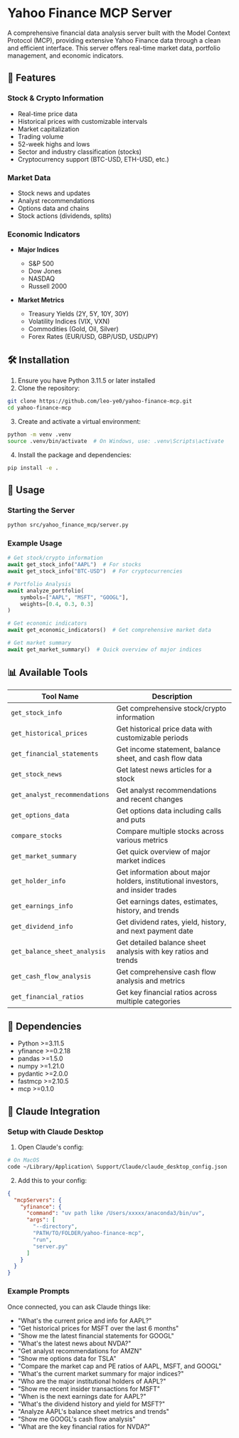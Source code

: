 # Yahoo Finance MCP Server

A comprehensive financial data analysis server built with the Model Context Protocol (MCP), providing extensive Yahoo Finance data through a clean and efficient interface. This server offers real-time market data, portfolio management, and economic indicators.

## 🚀 Features

### Stock & Crypto Information
- Real-time price data
- Historical prices with customizable intervals
- Market capitalization
- Trading volume
- 52-week highs and lows
- Sector and industry classification (stocks)
- Cryptocurrency support (BTC-USD, ETH-USD, etc.)

### Market Data
- Stock news and updates
- Analyst recommendations
- Options data and chains
- Stock actions (dividends, splits)

### Economic Indicators
- **Major Indices**
  - S&P 500
  - Dow Jones
  - NASDAQ
  - Russell 2000

- **Market Metrics**
  - Treasury Yields (2Y, 5Y, 10Y, 30Y)
  - Volatility Indices (VIX, VXN)
  - Commodities (Gold, Oil, Silver)
  - Forex Rates (EUR/USD, GBP/USD, USD/JPY)

## 🛠️ Installation

1. Ensure you have Python 3.11.5 or later installed
2. Clone the repository:
```bash
git clone https://github.com/leo-ye0/yahoo-finance-mcp.git
cd yahoo-finance-mcp
```

3. Create and activate a virtual environment:
```bash
python -m venv .venv
source .venv/bin/activate  # On Windows, use: .venv\Scripts\activate
```

4. Install the package and dependencies:
```bash
pip install -e .
```

## 🚀 Usage

### Starting the Server

```bash
python src/yahoo_finance_mcp/server.py
```

### Example Usage

```python
# Get stock/crypto information
await get_stock_info("AAPL")  # For stocks
await get_stock_info("BTC-USD")  # For cryptocurrencies

# Portfolio Analysis
await analyze_portfolio(
    symbols=["AAPL", "MSFT", "GOOGL"],
    weights=[0.4, 0.3, 0.3]
)

# Get economic indicators
await get_economic_indicators()  # Get comprehensive market data

# Get market summary
await get_market_summary()  # Quick overview of major indices
```

## 📊 Available Tools

| Tool Name | Description |
|-----------|-------------|
| `get_stock_info` | Get comprehensive stock/crypto information |
| `get_historical_prices` | Get historical price data with customizable periods |
| `get_financial_statements` | Get income statement, balance sheet, and cash flow data |
| `get_stock_news` | Get latest news articles for a stock |
| `get_analyst_recommendations` | Get analyst recommendations and recent changes |
| `get_options_data` | Get options data including calls and puts |
| `compare_stocks` | Compare multiple stocks across various metrics |
| `get_market_summary` | Get quick overview of major market indices |
| `get_holder_info` | Get information about major holders, institutional investors, and insider trades |
| `get_earnings_info` | Get earnings dates, estimates, history, and trends |
| `get_dividend_info` | Get dividend rates, yield, history, and next payment date |
| `get_balance_sheet_analysis` | Get detailed balance sheet analysis with key ratios and trends |
| `get_cash_flow_analysis` | Get comprehensive cash flow analysis and metrics |
| `get_financial_ratios` | Get key financial ratios across multiple categories |

## 🔧 Dependencies

- Python >=3.11.5
- yfinance >=0.2.18
- pandas >=1.5.0
- numpy >=1.21.0
- pydantic >=2.0.0
- fastmcp >=2.10.5
- mcp >=0.1.0

## 🤖 Claude Integration

### Setup with Claude Desktop

1. Open Claude's config:
```bash
# On MacOS
code ~/Library/Application\ Support/Claude/claude_desktop_config.json
```

2. Add this to your config:
```json
{
  "mcpServers": {
    "yfinance": {
      "command": "uv path like /Users/xxxxx/anaconda3/bin/uv",
      "args": [
        "--directory",
        "PATH/TO/FOLDER/yahoo-finance-mcp",
        "run",
        "server.py"
      ]
    }
  }
}
```

### Example Prompts

Once connected, you can ask Claude things like:

- "What's the current price and info for AAPL?"
- "Get historical prices for MSFT over the last 6 months"
- "Show me the latest financial statements for GOOGL"
- "What's the latest news about NVDA?"
- "Get analyst recommendations for AMZN"
- "Show me options data for TSLA"
- "Compare the market cap and PE ratios of AAPL, MSFT, and GOOGL"
- "What's the current market summary for major indices?"
- "Who are the major institutional holders of AAPL?"
- "Show me recent insider transactions for MSFT"
- "When is the next earnings date for AAPL?"
- "What's the dividend history and yield for MSFT?"
- "Analyze AAPL's balance sheet metrics and trends"
- "Show me GOOGL's cash flow analysis"
- "What are the key financial ratios for NVDA?"
